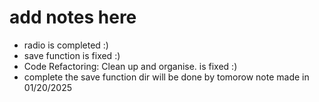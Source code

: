 # add notes here
- radio is completed :)
- save function is fixed :)
- Code Refactoring: Clean up and organise. is fixed :)
- complete the save function dir will be done by tomorow note made in 01/20/2025

